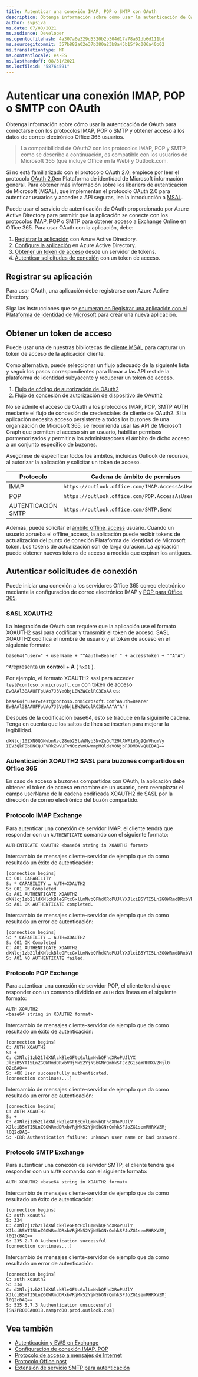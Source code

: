 ```yaml
---
title: Autenticar una conexión IMAP, POP o SMTP con OAuth
description: Obtenga información sobre cómo usar la autenticación de OAuth con las aplicaciones IMAP, POP y SMTP.
author: svpsiva
ms.date: 07/08/2021
ms.audience: Developer
ms.openlocfilehash: 4a307a6e329d5320b2b304d17a78a61db6d111bd
ms.sourcegitcommit: 357b882a02e37b380a23b8a45b15f9c006a40b02
ms.translationtype: MT
ms.contentlocale: es-ES
ms.lasthandoff: 08/31/2021
ms.locfileid: "58764591"
---
```

# <a name="authenticate-an-imap-pop-or-smtp-connection-using-oauth"></a>Autenticar una conexión IMAP, POP o SMTP con OAuth

Obtenga información sobre cómo usar la autenticación de OAuth para conectarse con los protocolos IMAP, POP o SMTP y obtener acceso a los datos de correo electrónico Office 365 usuarios.

> La compatibilidad de OAuth2 con los protocolos IMAP, POP y SMTP, como se describe a continuación, es compatible con los usuarios de Microsoft 365 (que incluye Office en la Web) y Outlook.com.

Si no está familiarizado con el protocolo OAuth 2.0, empiece por leer el protocolo [OAuth 2.0](/azure/active-directory/develop/active-directory-v2-protocols)en Plataforma de identidad de Microsoft información general. Para obtener más información sobre los libariers de autenticación de Microsoft (MSAL), que implementan el protocolo OAuth 2.0 para autenticar usuarios y acceder a API seguras, lea la introducción a [MSAL](/azure/active-directory/develop/msal-overview).

Puede usar el servicio de autenticación de OAuth proporcionado por Azure Active Directory para permitir que la aplicación se conecte con los protocolos IMAP, POP o SMTP para obtener acceso a Exchange Online en Office 365. Para usar OAuth con la aplicación, debe:

1. [Registrar la aplicación](#register-your-application) con Azure Active Directory.
1. [Configure la aplicación](#configure-your-application) en Azure Active Directory.
1. [Obtener un token de acceso](#get-an-access-token) desde un servidor de tokens.
1. [Autenticar solicitudes de conexión](#authenticate-connection-requests) con un token de acceso.

## <a name="register-your-application"></a>Registrar su aplicación

Para usar OAuth, una aplicación debe registrarse con Azure Active Directory.

Siga las instrucciones que se [enumeran en Registrar una aplicación con el Plataforma de identidad de Microsoft](/azure/active-directory/develop/quickstart-register-app) para crear una nueva aplicación.

## <a name="get-an-access-token"></a>Obtener un token de acceso

Puede usar una de nuestras bibliotecas de [cliente MSAL](/azure/active-directory/develop/msal-overview) para capturar un token de acceso de la aplicación cliente.

Como alternativa, puede seleccionar un flujo adecuado de la siguiente lista y seguir los pasos correspondientes para llamar a las API rest de la plataforma de identidad subyacente y recuperar un token de acceso.

1. [Flujo de código de autorización de OAuth2](/azure/active-directory/develop/v2-oauth2-auth-code-flow)
1. [Flujo de concesión de autorización de dispositivo de OAuth2](/azure/active-directory/develop/v2-oauth2-device-code)

No se admite el acceso de OAuth a los protocolos IMAP, POP, SMTP AUTH mediante el flujo de concesión de credenciales de cliente de OAuth2. Si la aplicación necesita acceso persistente a todos los buzones de una organización de Microsoft 365, se recomienda usar las API de Microsoft Graph que permiten el acceso sin un usuario, habilitar permisos pormenorizados y permitir a los administradores el ámbito de dicho acceso a un conjunto específico de buzones.

Asegúrese de especificar todos los ámbitos, incluidas Outlook de recursos, al autorizar la aplicación y solicitar un token de acceso.

| Protocolo  | Cadena de ámbito de permisos |
|-----------|-------------------------|
| IMAP      | `https://outlook.office.com/IMAP.AccessAsUser.All` |
| POP       | `https://outlook.office.com/POP.AccessAsUser.All`  |
| AUTENTICACIÓN SMTP | `https://outlook.office.com/SMTP.Send`             |

Además, puede solicitar el [ámbito offline_access](/azure/active-directory/develop/v2-permissions-and-consent#offline_access) usuario. Cuando un usuario aprueba el offline_access, la aplicación puede recibir tokens de actualización del punto de conexión Plataforma de identidad de Microsoft token. Los tokens de actualización son de larga duración. La aplicación puede obtener nuevos tokens de acceso a medida que expiran los antiguos.

## <a name="authenticate-connection-requests"></a>Autenticar solicitudes de conexión

Puede iniciar una conexión a los servidores Office 365 correo electrónico mediante la configuración de correo electrónico IMAP y [POP para Office 365](https://support.office.com/article/pop-and-imap-email-settings-for-outlook-8361e398-8af4-4e97-b147-6c6c4ac95353).

### <a name="sasl-xoauth2"></a>SASL XOAUTH2

La integración de OAuth con requiere que la aplicación use el formato XOAUTH2 sasl para codificar y transmitir el token de acceso. SASL XOAUTH2 codifica el nombre de usuario y el token de acceso en el siguiente formato:

```text
base64("user=" + userName + "^Aauth=Bearer " + accessToken + "^A^A")
```

`^A`representa un **control**  +  **A** ( `%x01` ).

Por ejemplo, el formato XOAUTH2 sasl para acceder `test@contoso.onmicrosoft.com` con token de acceso `EwBAAl3BAAUFFpUAo7J3Ve0bjLBWZWCclRC3EoAA` es:

```text
base64("user=test@contoso.onmicrosoft.com^Aauth=Bearer EwBAAl3BAAUFFpUAo7J3Ve0bjLBWZWCclRC3EoAA^A^A")
```

Después de la codificación base64, esto se traduce en la siguiente cadena. Tenga en cuenta que los saltos de línea se insertan para mejorar la legibilidad.

```text
dXNlcj10ZXN0QGNvbnRvc28ub25taWNyb3NvZnQuY29tAWF1dGg9QmVhcmVy
IEV3QkFBbDNCQUFVRkZwVUFvN0ozVmUwYmpMQldaV0NjbFJDM0VvQUEBAQ==
```

### <a name="sasl-xoauth2-authentication-for-shared-mailboxes-in-office-365"></a>Autenticación XOAUTH2 SASL para buzones compartidos en Office 365

En caso de acceso a buzones compartidos con OAuth, la aplicación debe obtener el token de acceso en nombre de un usuario, pero reemplazar el campo userName de la cadena codificada XOAUTH2 de SASL por la dirección de correo electrónico del buzón compartido. 

### <a name="imap-protocol-exchange"></a>Protocolo IMAP Exchange

Para autenticar una conexión de servidor IMAP, el cliente tendrá que responder con un `AUTHENTICATE` comando con el siguiente formato:

```text
AUTHENTICATE XOAUTH2 <base64 string in XOAUTH2 format>
```

Intercambio de mensajes cliente-servidor de ejemplo que da como resultado un éxito de autenticación:

```text
[connection begins]
C: C01 CAPABILITY
S: * CAPABILITY … AUTH=XOAUTH2
S: C01 OK Completed
C: A01 AUTHENTICATE XOAUTH2 dXNlcj1zb21ldXNlckBleGFtcGxlLmNvbQFhdXRoPUJlYXJlciB5YTI5LnZGOWRmdDRxbVRjMk52YjNSbGNrQmhkSFJoZG1semRHRXVZMjl0Q2cBAQ==
S: A01 OK AUTHENTICATE completed.
```

Intercambio de mensajes cliente-servidor de ejemplo que da como resultado un error de autenticación:

```text
[connection begins]
S: * CAPABILITY … AUTH=XOAUTH2
S: C01 OK Completed
C: A01 AUTHENTICATE XOAUTH2 dXNlcj1zb21ldXNlckBleGFtcGxlLmNvbQFhdXRoPUJlYXJlciB5YTI5LnZGOWRmdDRxbVRjMk52YjNSbGNrQmhkSFJoZG1semRHRXVZMjl0Q2cBAQ==
S: A01 NO AUTHENTICATE failed.
```

### <a name="pop-protocol-exchange"></a>Protocolo POP Exchange

Para autenticar una conexión de servidor POP, el cliente tendrá que responder con un comando dividido en `AUTH` dos líneas en el siguiente formato:    

```text 
AUTH XOAUTH2 
<base64 string in XOAUTH2 format>   
``` 

Intercambio de mensajes cliente-servidor de ejemplo que da como resultado un éxito de autenticación:    

```text 
[connection begins] 
C: AUTH XOAUTH2     
S: +    
C: dXNlcj1zb21ldXNlckBleGFtcGxlLmNvbQFhdXRoPUJlYX   
JlciB5YTI5LnZGOWRmdDRxbVRjMk52YjNSbGNrQmhkSFJoZG1semRHRXVZMjl0  
Q2cBAQ==    
S: +OK User successfully authenticated. 
[connection continues...]   
``` 

Intercambio de mensajes cliente-servidor de ejemplo que da como resultado un error de autenticación:    

```text 
[connection begins] 
C: AUTH XOAUTH2     
S: +    
C: dXNlcj1zb21ldXNlckBleGFtcGxlLmNvbQFhdXRoPUJlY    
XJlciB5YTI5LnZGOWRmdDRxbVRjMk52YjNSbGNrQmhkSFJoZG1semRHRXVZMj   
l0Q2cBAQ=   
S: -ERR Authentication failure: unknown user name or bad password.  
```

### <a name="smtp-protocol-exchange"></a>Protocolo SMTP Exchange

Para autenticar una conexión de servidor SMTP, el cliente tendrá que responder con un `AUTH` comando con el siguiente formato:

```text
AUTH XOAUTH2 <base64 string in XOAUTH2 format>
```

Intercambio de mensajes cliente-servidor de ejemplo que da como resultado un éxito de autenticación:

```text
[connection begins]
C: auth xoauth2
S: 334
C: dXNlcj1zb21ldXNlckBleGFtcGxlLmNvbQFhdXRoPUJlY
XJlciB5YTI5LnZGOWRmdDRxbVRjMk52YjNSbGNrQmhkSFJoZG1semRHRXVZMj
l0Q2cBAQ==
S: 235 2.7.0 Authentication successful
[connection continues...]
```

Intercambio de mensajes cliente-servidor de ejemplo que da como resultado un error de autenticación:

```text
[connection begins]
C: auth xoauth2
S: 334
C: dXNlcj1zb21ldXNlckBleGFtcGxlLmNvbQFhdXRoPUJlY
XJlciB5YTI5LnZGOWRmdDRxbVRjMk52YjNSbGNrQmhkSFJoZG1semRHRXVZMj
l0Q2cBAQ==
S: 535 5.7.3 Authentication unsuccessful [SN2PR00CA0018.namprd00.prod.outlook.com]
```

## <a name="see-also"></a>Vea también

- [Autenticación y EWS en Exchange](../exchange-web-services/authentication-and-ews-in-exchange.md)
- [Configuración de conexión IMAP, POP](https://support.office.com/article/pop-and-imap-email-settings-for-outlook-8361e398-8af4-4e97-b147-6c6c4ac95353)
- [Protocolo de acceso a mensajes de Internet](https://tools.ietf.org/html/rfc3501)
- [Protocolo Office post](https://tools.ietf.org/html/rfc1081)
- [Extensión de servicio SMTP para autenticación](https://tools.ietf.org/html/rfc4954)
